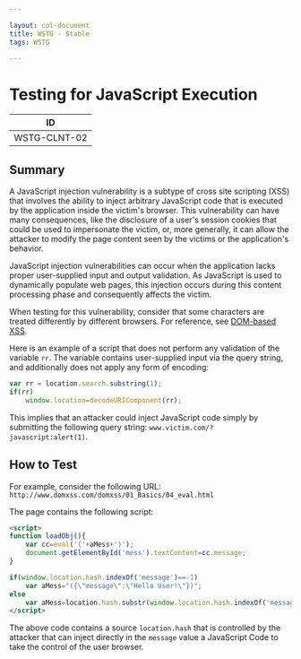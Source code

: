 ```yaml
---

layout: col-document
title: WSTG - Stable
tags: WSTG

---
```

# Testing for JavaScript Execution

|ID             |
|---------------|
|WSTG-CLNT-02|

## Summary

A JavaScript injection vulnerability is a subtype of cross site scripting (XSS) that involves the ability to inject arbitrary JavaScript code that is executed by the application inside the victim's browser. This vulnerability can have many consequences, like the disclosure of a user's session cookies that could be used to impersonate the victim, or, more generally, it can allow the attacker to modify the page content seen by the victims or the application's behavior.

JavaScript injection vulnerabilities can occur when the application lacks proper user-supplied input and output validation. As JavaScript is used to dynamically populate web pages, this injection occurs during this content processing phase and consequently affects the victim.

When testing for this vulnerability, consider that some characters are treated differently by different browsers. For reference, see [DOM-based XSS](https://owasp.org/www-community/attacks/DOM_Based_XSS).

Here is an example of a script that does not perform any validation of the variable `rr`. The variable contains user-supplied input via the query string, and additionally does not apply any form of encoding:

```js
var rr = location.search.substring(1);
if(rr)
    window.location=decodeURIComponent(rr);
```

This implies that an attacker could inject JavaScript code simply by submitting the following query string: `www.victim.com/?javascript:alert(1)`.

## How to Test

For example, consider the following URL: `http://www.domxss.com/domxss/01_Basics/04_eval.html`

The page contains the following script:

```html
<script>
function loadObj(){
    var cc=eval('('+aMess+')');
    document.getElementById('mess').textContent=cc.message;
}

if(window.location.hash.indexOf('message')==-1)
    var aMess="({\"message\":\"Hello User!\"})";
else
    var aMess=location.hash.substr(window.location.hash.indexOf('message=')+8);
</script>
```

The above code contains a source `location.hash` that is controlled by the attacker that can inject directly in the `message` value a JavaScript Code to take the control of the user browser.
